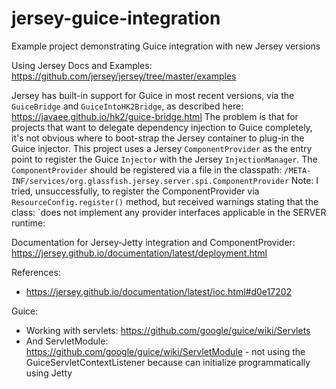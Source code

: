 # jersey-guice-integration
Example project demonstrating Guice integration with new Jersey versions

Using Jersey Docs and Examples:
https://github.com/jersey/jersey/tree/master/examples

Jersey has built-in support for Guice in most recent versions, via the `GuiceBridge` and `GuiceIntoHK2Bridge`, as described here:  https://javaee.github.io/hk2/guice-bridge.html
The problem is that for projects that want to delegate dependency injection to Guice completely, it's not obvious where to boot-strap the Jersey container to plug-in the Guice injector.
This project uses a Jersey `ComponentProvider` as the entry point to register the Guice `Injector` with the Jersey `InjectionManager`.
The `ComponentProvider` should be registered via a file in the classpath: `/META-INF/services/org.glassfish.jersey.server.spi.ComponentProvider`
Note: I tried, unsuccessfully, to register the ComponentProvider via `ResourceConfig.register()` method, but received warnings stating that the class: `does not implement any provider interfaces applicable in the SERVER runtime:


Documentation for Jersey-Jetty integration and ComponentProvider: https://jersey.github.io/documentation/latest/deployment.html

References: 
* https://jersey.github.io/documentation/latest/ioc.html#d0e17202

Guice:
* Working with servlets: https://github.com/google/guice/wiki/Servlets
* And ServletModule: https://github.com/google/guice/wiki/ServletModule - not using the GuiceServletContextListener because can initialize 
  programmatically using Jetty 
